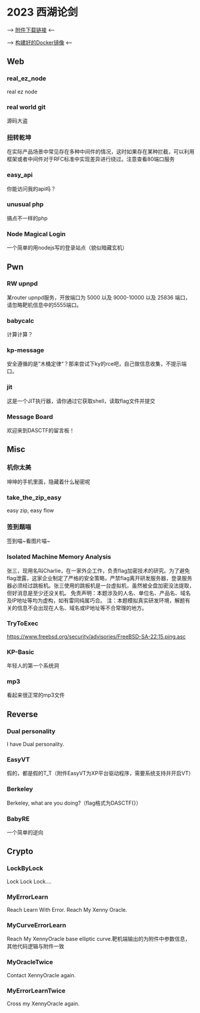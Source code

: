 # 2023 西湖论剑

--> [附件下载链接](https://github.com/Randark-JMT/CTF_Archive/releases/tag/2023-xhlj) <--

--> [构建好的Docker镜像](https://github.com/orgs/CTF-Archives/repositories) <--

## Web

### real_ez_node

real ez node 

### real world git

源码大盗

### 扭转乾坤

在实际产品场景中常见存在多种中间件的情况，这时如果存在某种拦截，可以利用框架或者中间件对于RFC标准中实现差异进行绕过。注意查看80端口服务

### easy_api

你能访问我的api吗？ 

### unusual php

搞点不一样的php

### Node Magical Login

一个简单的用nodejs写的登录站点（貌似暗藏玄机）

## Pwn

### RW upnpd

某router upnpd服务，开放端口为 5000 以及 9000-10000 以及 25836 端口，请忽略靶机信息中的5555端口。

### babycalc

计算计算？

### kp-message

安全遵循的是”木桶定律“？那来尝试下ky的rce吧，自己做信息收集，不提示端口。

### jit

这是一个JIT执行器，请你通过它获取shell，读取flag文件并提交

### Message Board

欢迎来到DASCTF的留言板！

## Misc

### 机你太美

坤坤的手机里面，隐藏着什么秘密呢 

### take_the_zip_easy

easy zip, easy flow

### 签到题喵

签到喵~看图片喵~

### Isolated Machine Memory Analysis

张三，现用名叫Charlie，在一家外企工作，负责flag加密技术的研究。为了避免flag泄露，这家企业制定了严格的安全策略，严禁flag离开研发服务器，登录服务器必须经过跳板机。张三使用的跳板机是一台虚拟机，虽然被全盘加密没法提取，但好消息是至少还没关机。 免责声明：本题涉及的人名、单位名、产品名、域名及IP地址等均为虚构，如有雷同纯属巧合。  注：本题模拟真实研发环境，解题有关的信息不会出现在人名、域名或IP地址等不合常理的地方。

### TryToExec

https://www.freebsd.org/security/advisories/FreeBSD-SA-22:15.ping.asc

### KP-Basic

年轻人的第一个系统洞

### mp3

看起来很正常的mp3文件

## Reverse

### Dual personality

I have Dual personality.

### EasyVT

假的，都是假的T_T（附件EasyVT为XP平台驱动程序，需要系统支持并开启VT）

### Berkeley

Berkeley, what are you doing?（flag格式为DASCTF{}）

### BabyRE

一个简单的逆向

## Crypto

### LockByLock

Lock Lock Lock....

### MyErrorLearn

Reach Learn With Error. Reach My Xenny Oracle.

### MyCurveErrorLearn

Reach My XennyOracle base elliptic curve.靶机端输出的为附件中参数信息，其他代码逻辑与附件一致

### MyOracleTwice

Contact XennyOracle again.

### MyErrorLearnTwice

Cross my XennyOracle again.
